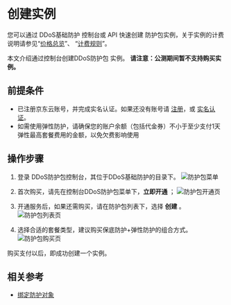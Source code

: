 # 创建实例

您可以通过 DDoS基础防护 控制台或 API 快速创建 防护包实例，关于实例的计费说明请参见“[价格总览](../Pricing/Price-Overview.md)”、
“[计费规则](../Pricing/Billing-Rules.md)”。

本文介绍通过控制台创建DDoS防护包 实例。
**请注意：公测期间暂不支持购买实例。**

## 前提条件
- 已注册京东云账号，并完成实名认证。如果还没有账号请 [注册](https://accounts.jdcloud.com/p/regPage?source=jdcloud&ReturnUrl=%2f%2fuc.jdcloud.com%2fpassport%2fcomplete%3freturnUrl%3dhttp%3A%2F%2Fuc.jdcloud.com%2Fredirect%2FloginRouter%3FreturnUrl%3Dhttps%253A%252F%252Fwww.jdcloud.com%252Fhelp%252Fdetail%252F734%252FisCatalog%252F1)，或 [实名认证](https://uc.jdcloud.com/account/certify)。
- 如需使用弹性防护，请确保您的账户余额（包括代金券）不小于至少支付1天弹性最高套餐费用的金额，以免欠费影响使用

## 操作步骤
1. 登录 DDoS防护包控制台，其位于DDoS基础防护的目录下。
   ![防护包菜单](https://github.com/jdcloudcom/cn/blob/edit/image/Anti-DDoS-Protection-Package/防护包菜单.png) 

2. 首次购买，请先在控制台DDoS防护包菜单下，**立即开通** ；
   ![防护包开通页](https://github.com/jdcloudcom/cn/blob/edit/image/Anti-DDoS-Protection-Package/防护包开通页.jpg)

3. 开通服务后，如果还需购买，请在防护包列表下，选择 **创建** 。
   ![防护包列表页](https://github.com/jdcloudcom/cn/blob/edit/image/Anti-DDoS-Protection-Package/防护包列表页.jpg)

4. 选择合适的套餐类型，建议购买保底防护+弹性防护的组合方式。
   ![防护包购买页](https://github.com/jdcloudcom/cn/blob/edit/image/Anti-DDoS-Protection-Package/防护包购买页.jpg)

购买支付以后，即成功创建一个实例。

## 相关参考
- [绑定防护对象](Bind-Protected-Resource.md)
